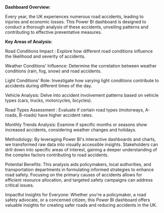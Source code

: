 ****Dashboard Overview:****

Every year, the UK experiences numerous road accidents, leading to injuries and economic losses. 
This Power BI dashboard is designed to conduct a thorough analysis of these accidents, unveiling patterns and contributing to effective preventative measures.

**Key Areas of Analysis:**

Road Conditions Impact : Explore how different road conditions influence the likelihood and severity of accidents.

Weather Conditions' Influence: Determine the correlation between weather conditions (rain, fog, snow) and road accidents.

Light Conditions' Role: Investigate how varying light conditions contribute to accidents during different times of the day.

Vehicle Analysis: Delve into accident involvement patterns based on vehicle types (cars, trucks, motorcycles, bicycles).

Road Types Assessment : Evaluate if certain road types (motorways, A-roads, B-roads) have higher accident rates.

Monthly Trends Analysis: Examine if specific months or seasons show increased accidents, considering weather changes and holidays.


Methodology: By leveraging Power BI's interactive dashboards and charts, we transformed raw data into visually accessible insights. 
Stakeholders can drill down into specific areas of interest, gaining a deeper understanding of the complex factors contributing to road accidents. 

Potential Benefits: This analysis aids policymakers, local authorities, and transportation departments in formulating informed strategies to enhance road safety. 
Focusing on the primary causes of accidents allows for efficient resource allocation, and targeted safety campaigns can address critical issues. 

Impactful Insights for Everyone: Whether you're a policymaker, a road safety advocate, or a concerned citizen, this Power BI dashboard offers valuable insights for 
creating safer roads and reducing accidents in the UK.
